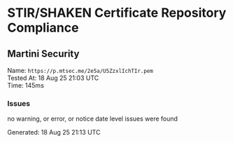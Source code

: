# STIR/SHAKEN Certificate Repository Compliance

## Martini Security

Name: `https://p.mtsec.me/2e5a/U5ZzxlIchTIr.pem`\
Tested At: 18 Aug 25 21:03 UTC\
Time: 145ms

### Issues

no warning, or error, or notice date level issues were found

Generated: 18 Aug 25 21:13 UTC
